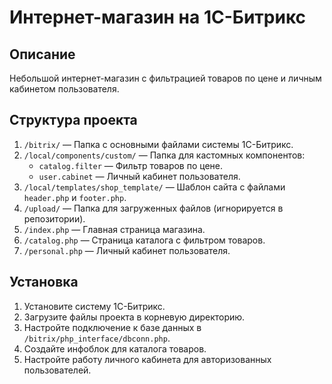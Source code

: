 # Интернет-магазин на 1C-Битрикс

## Описание
Небольшой интернет-магазин с фильтрацией товаров по цене и личным кабинетом пользователя.

## Структура проекта
1. `/bitrix/` — Папка с основными файлами системы 1C-Битрикс.
2. `/local/components/custom/` — Папка для кастомных компонентов:
   - `catalog.filter` — Фильтр товаров по цене.
   - `user.cabinet` — Личный кабинет пользователя.
3. `/local/templates/shop_template/` — Шаблон сайта с файлами `header.php` и `footer.php`.
4. `/upload/` — Папка для загруженных файлов (игнорируется в репозитории).
5. `/index.php` — Главная страница магазина.
6. `/catalog.php` — Страница каталога с фильтром товаров.
7. `/personal.php` — Личный кабинет пользователя.

## Установка
1. Установите систему 1C-Битрикс.
2. Загрузите файлы проекта в корневую директорию.
3. Настройте подключение к базе данных в `/bitrix/php_interface/dbconn.php`.
4. Создайте инфоблок для каталога товаров.
5. Настройте работу личного кабинета для авторизованных пользователей.
